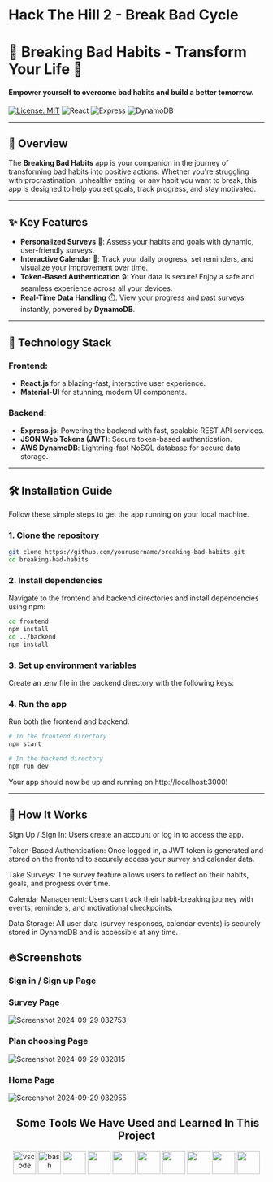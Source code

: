 # Hack The Hill 2 - Break Bad Cycle

# 🚀 Breaking Bad Habits - Transform Your Life 🌟


#### **Empower yourself to overcome bad habits and build a better tomorrow.**

[![License: MIT](https://img.shields.io/badge/License-MIT-green.svg)](LICENSE)
![React](https://img.shields.io/badge/Frontend-React-blue)
![Express](https://img.shields.io/badge/Backend-Express.js-green)
![DynamoDB](https://img.shields.io/badge/Database-DynamoDB-orange)

---

## 🎯 **Overview**
The **Breaking Bad Habits** app is your companion in the journey of transforming bad habits into positive actions. Whether you're struggling with procrastination, unhealthy eating, or any habit you want to break, this app is designed to help you set goals, track progress, and stay motivated.

---

## ✨ **Key Features**
- **Personalized Surveys** 📝: Assess your habits and goals with dynamic, user-friendly surveys.
- **Interactive Calendar** 📅: Track your daily progress, set reminders, and visualize your improvement over time.
- **Token-Based Authentication** 🔒: Your data is secure! Enjoy a safe and seamless experience across all your devices.
- **Real-Time Data Handling** ⏱️: View your progress and past surveys instantly, powered by **DynamoDB**.

---

## 🚀 **Technology Stack**
### Frontend:
- **React.js** for a blazing-fast, interactive user experience.
- **Material-UI** for stunning, modern UI components.

### Backend:
- **Express.js**: Powering the backend with fast, scalable REST API services.
- **JSON Web Tokens (JWT)**: Secure token-based authentication.
- **AWS DynamoDB**: Lightning-fast NoSQL database for secure data storage.


---

## 🛠️ **Installation Guide**
Follow these simple steps to get the app running on your local machine.

### **1. Clone the repository**
```bash
git clone https://github.com/yourusername/breaking-bad-habits.git
cd breaking-bad-habits
```

### **2. Install dependencies**
Navigate to the frontend and backend directories and install dependencies using npm:
```bash
cd frontend
npm install
cd ../backend
npm install
```

### **3. Set up environment variables**
Create an .env file in the backend directory with the following keys:


### **4. Run the app**
Run both the frontend and backend:
```bash
# In the frontend directory
npm start

# In the backend directory
npm run dev
```
Your app should now be up and running on http://localhost:3000!

---

## 🧠 **How It Works**

Sign Up / Sign In: Users create an account or log in to access the app.

Token-Based Authentication: Once logged in, a JWT token is generated and stored on the frontend to securely access your survey and calendar data.

Take Surveys: The survey feature allows users to reflect on their habits, goals, and progress over time.

Calendar Management: Users can track their habit-breaking journey with events, reminders, and motivational checkpoints.

Data Storage: All user data (survey responses, calendar events) is securely stored in DynamoDB and is accessible at any time.


## 🔥**Screenshots**

### Sign in / Sign up Page

### Survey Page
![Screenshot 2024-09-29 032753](https://github.com/user-attachments/assets/e71dd9ca-142e-491a-ad3d-5486d8df2c75)

### Plan choosing Page
![Screenshot 2024-09-29 032815](https://github.com/user-attachments/assets/c7eac146-ad7f-4a79-8242-28ea80235fe2)

### Home Page
![Screenshot 2024-09-29 032955](https://github.com/user-attachments/assets/2d1c454f-daf6-49d9-b8f8-2763ed15006f)

<h2 align="center"> &nbsp;Some Tools We Have Used and Learned In This Project</h2>
<p align="center">
<img src="https://cdn.jsdelivr.net/gh/devicons/devicon/icons/vscode/vscode-original.svg" alt="vscode" width="45" height="45"/>
<img src="https://cdn.jsdelivr.net/gh/devicons/devicon/icons/bash/bash-original.svg" alt="bash" width="45" height="45"/>
<img src="https://cdn.jsdelivr.net/gh/devicons/devicon@latest/icons/express/express-original.svg" width="45" height="45"/>
<img src="https://cdn.jsdelivr.net/gh/devicons/devicon@latest/icons/javascript/javascript-original.svg" width="45" height="45"/>
<img src="https://cdn.jsdelivr.net/gh/devicons/devicon@latest/icons/html5/html5-original.svg" width="45" height="45"/>
<img src="https://cdn.jsdelivr.net/gh/devicons/devicon@latest/icons/css3/css3-original.svg" width="45" height="45"/>
<img src="https://cdn.jsdelivr.net/gh/devicons/devicon@latest/icons/react/react-original.svg" width="45" height="45"/>
<img src="https://cdn.jsdelivr.net/gh/devicons/devicon@latest/icons/nodejs/nodejs-plain-wordmark.svg" width="45" height="45"/>
<img src="https://cdn.jsdelivr.net/gh/devicons/devicon@latest/icons/git/git-plain-wordmark.svg" width="45" height="45"/>
<img src="https://cdn.jsdelivr.net/gh/devicons/devicon@latest/icons/dynamodb/dynamodb-original.svg" width="45" height="45" />

